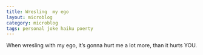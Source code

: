 ```yaml
---
title: Wresling  my ego
layout: microblog
category: microblog
tags: personal joke haiku poerty
---
```


When wresling with my ego, 
it’s gonna hurt me a lot more,
than it hurts YOU.


